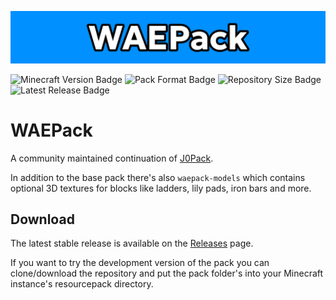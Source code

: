 ![Banner](/src/banner.png)

![Minecraft Version Badge](https://img.shields.io/badge/Minecraft-1.20.3-%230090ff?style=for-the-badge)
![Pack Format Badge](https://img.shields.io/badge/Pack_Format-22-%230090ff?style=for-the-badge)
![Repository Size Badge](https://img.shields.io/github/repo-size/waeverything/waepack?style=for-the-badge&color=%230090ff)
![Latest Release Badge](https://img.shields.io/github/v/release/waeverything/waepack?include_prereleases&style=for-the-badge&color=%230090ff)

# WAEPack
A community maintained continuation of [J0Pack](https://www.planetminecraft.com/texture-pack/j0pack/).

In addition to the base pack there's also `waepack-models` which contains optional 3D textures for blocks like ladders, lily pads, iron bars and more.

## Download
The latest stable release is available on the [Releases](https://github.com/waeverything/waepack/releases) page.

If you want to try the development version of the pack you can clone/download the repository and put the pack folder's into your Minecraft instance's resourcepack directory.
